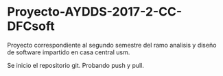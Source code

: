 # Proyecto-AYDDS-2017-2-CC-DFCsoft
Proyecto correspondiente al segundo semestre del ramo analisis y diseño de software impartido en casa central usm.

Se inicio el repositorio git. Probando push y pull.

